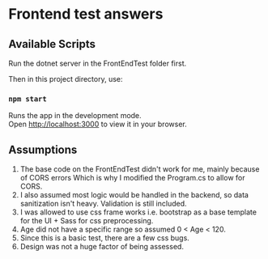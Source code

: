 # Frontend test answers

## Available Scripts

Run the dotnet server in the FrontEndTest folder first.

Then in this project directory, use:

### `npm start`

Runs the app in the development mode.\
Open [http://localhost:3000](http://localhost:3000) to view it in your browser.

## Assumptions

1. The base code on the FrontEndTest didn't work for me, mainly because of CORS errors
Which is why I modified the Program.cs to allow for CORS.
2. I also assumed most logic would be handled in the backend, so data sanitization isn't heavy.
Validation is still included.
3. I was allowed to use css frame works i.e. bootstrap as a base template for the UI + Sass for css preprocessing.
4. Age did not have a specific range so assumed 0 < Age < 120.
5. Since this is a basic test, there are a few css bugs. 
6. Design was not a huge factor of being assessed.


